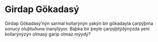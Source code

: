 # Girdap Gökadasý

Girdap Gökadasý’nýn sarmal kollarýnýn yakýn bir gökadayla çarpýþma sonucý
oluþtuðuna inanýlýyor. Baþka bir þeyle çarpýþtýðýnýzda yeni kollarýnýzýn olmasý
garip olmaz mýydý?
